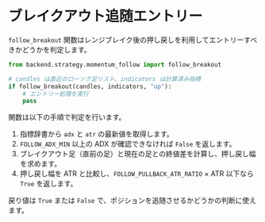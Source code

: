 # ブレイクアウト追随エントリー

`follow_breakout` 関数はレンジブレイク後の押し戻しを利用してエントリーすべきかどうかを判定します。

```python
from backend.strategy.momentum_follow import follow_breakout

# candles は直近のローソク足リスト、indicators は計算済み指標
if follow_breakout(candles, indicators, "up"):
    # エントリー処理を実行
    pass
```

関数は以下の手順で判定を行います。

1. 指標辞書から `adx` と `atr` の最新値を取得します。
2. `FOLLOW_ADX_MIN` 以上の ADX が確認できなければ `False` を返します。
3. ブレイクアウト足（直前の足）と現在の足との終値差を計算し、押し戻し幅を求めます。
4. 押し戻し幅を ATR と比較し、`FOLLOW_PULLBACK_ATR_RATIO` × ATR 以下なら `True` を返します。

戻り値は `True` または `False` で、ポジションを追随させるかどうかの判断に使えます。

